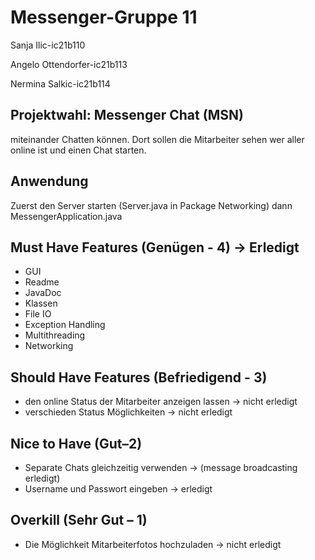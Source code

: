 # Messenger-Gruppe 11

Sanja Ilic-ic21b110

Angelo Ottendorfer-ic21b113

Nermina Salkic-ic21b114

## Projektwahl: Messenger Chat (MSN)
miteinander Chatten können. Dort sollen die Mitarbeiter sehen wer aller online ist und einen Chat starten.

## Anwendung
Zuerst den Server starten (Server.java in Package Networking) dann MessengerApplication.java

## Must Have Features (Genügen - 4) -> Erledigt
* GUI
* Readme
* JavaDoc
* Klassen
* File IO
* Exception Handling
* Multithreading
* Networking

## Should Have Features (Befriedigend - 3)
* den online Status der Mitarbeiter anzeigen lassen -> nicht erledigt
* verschieden Status Möglichkeiten -> nicht erledigt

## Nice to Have (Gut–2)
* Separate Chats gleichzeitig verwenden -> (message broadcasting erledigt)
* Username und Passwort eingeben -> erledigt

## Overkill (Sehr Gut – 1)
* Die Möglichkeit Mitarbeiterfotos hochzuladen -> nicht erledigt
